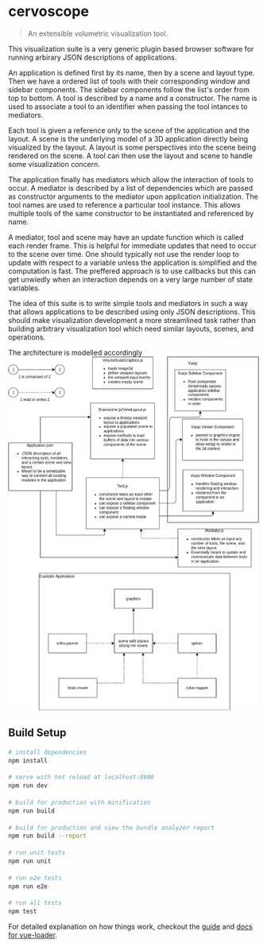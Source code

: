 # cervoscope

> An extensible volumetric visualization tool.

This visualization suite is a very generic plugin based browser software
for running arbirary JSON descriptions of applications.

An application is defined first by its name, then by a scene and layout type.
Then we have a ordered list of tools with their corresponding window and sidebar components.
The sidebar components follow the list's order from top to bottom. A tool is described
by a name and a constructor. The name is used to associate a tool to an identifier
when passing the tool intances to mediators.

Each tool is given a reference only to the scene of the application and the layout.
A scene is the underlying model of a 3D application directly being visualized by the layout.
A layout is some perspectives into the scene being rendered on the scene.
A tool can then use the layout and scene to handle some visualization concern.

The application finally has mediators which allow the interaction of tools to occur.
A mediator is described by a list of dependencies which are passed as constructor arguments
to the mediator upon application initialization. The tool names are used to reference a
particular tool instance. This allows multiple tools of the same constructor to be
instantiated and referenced by name.

A mediator, tool and scene may have an update function which is called each render
frame. This is helpful for immediate updates that need to occur to the scene over time.
One should typically not use the render loop to update with respect to a variable unless
the application is simplified and the computation is fast. The preffered approach is
to use callbacks but this can get unwiedly when an interaction depends on a very large
number of state variables.

The idea of this suite is to write simple tools and mediators in such a way
that allows applications to be described using only JSON descriptions. This should
make visualization development a more streamlined task rather than building arbitrary
visualization tool which need similar layouts, scenes, and operations.

The architecture is modelled accordingly
![Alt application architecture](static/architecture.png)


## Build Setup

``` bash
# install dependencies
npm install

# serve with hot reload at localhost:8080
npm run dev

# build for production with minification
npm run build

# build for production and view the bundle analyzer report
npm run build --report

# run unit tests
npm run unit

# run e2e tests
npm run e2e

# run all tests
npm test
```

For detailed explanation on how things work, checkout the [guide](http://vuejs-templates.github.io/webpack/) and [docs for vue-loader](http://vuejs.github.io/vue-loader).
